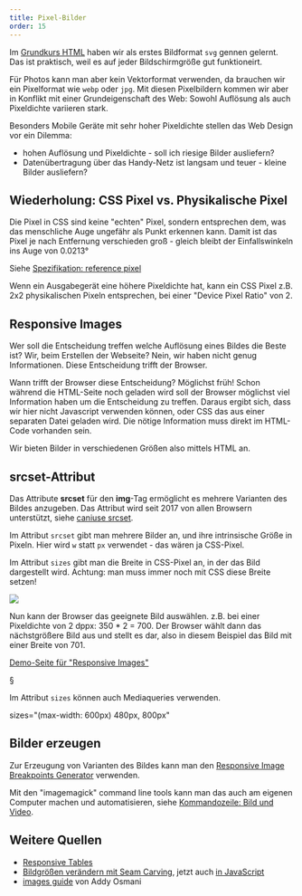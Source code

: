 ```yaml
---
title: Pixel-Bilder
order: 15
---
```


Im [Grundkurs HTML](/das-web-und-html/html-grundkurs/) haben wir als
erstes Bildformat `svg` gennen gelernt. Das ist praktisch, weil es
auf jeder Bildschirmgröße gut funktioneirt.

Für Photos kann man aber kein Vektorformat verwenden, da brauchen wir ein Pixelformat wie `webp` oder `jpg`.
Mit diesen Pixelbildern kommen wir aber in Konflikt mit einer
Grundeigenschaft des Web:  Sowohl Auflösung als auch Pixeldichte variieren stark.


Besonders Mobile Geräte mit sehr hoher Pixeldichte
stellen das Web Design vor ein Dilemma:

- hohen Auflösung und Pixeldichte - soll ich riesige Bilder ausliefern?
- Datenübertragung über das Handy-Netz ist langsam und teuer - kleine Bilder ausliefern?

## Wiederholung: CSS Pixel vs. Physikalische Pixel

Die Pixel in CSS sind keine "echten" Pixel, sondern
entsprechen dem, was das menschliche Auge ungefähr als Punkt erkennen kann.
Damit ist das Pixel je nach Entfernung verschieden groß - gleich bleibt
der Einfallswinkeln ins Auge von 0.0213°

Siehe [Spezifikation: reference pixel](https://drafts.csswg.org/css-values-4/#reference-pixel)

Wenn ein Ausgabegerät eine höhere Pixeldichte hat, kann
ein CSS Pixel z.B. 2x2 physikalischen Pixeln entsprechen,
bei einer "Device Pixel Ratio" von 2.

## Responsive Images

Wer soll die Entscheidung treffen welche Auflösung eines Bildes die Beste ist? Wir, beim Erstellen der Webseite? Nein, wir haben nicht genug Informationen. Diese Entscheidung trifft der Browser.

Wann trifft der Browser diese Entscheidung? Möglichst früh!  Schon während die HTML-Seite noch
geladen wird soll der Browser möglichst viel Information haben um die Entscheidung zu treffen.
Daraus ergibt sich, dass wir hier nicht Javascript verwenden können, oder CSS das aus einer
separaten Datei geladen wird.  Die nötige Information muss direkt im HTML-Code vorhanden sein.

Wir bieten Bilder in verschiedenen Größen also mittels HTML an.

## srcset-Attribut

Das Attribute **srcset** für den **img**-Tag ermöglicht es mehrere
Varianten des Bildes anzugeben.
Das  Attribut wird seit 2017 von
allen Browsern unterstützt, siehe [caniuse srcset](http://caniuse.com/#feat=srcset).


Im Attribut `srcset` gibt man mehrere Bilder an, und ihre intrinsische Größe in Pixeln.
Hier wird `w` statt `px` verwendet -  das wären ja CSS-Pixel.

Im Attribut `sizes` gibt man die Breite in CSS-Pixel an, in der das Bild dargestellt wird.
Achtung: man muss immer noch mit CSS diese Breite setzen!

<htmlcode>
<img src="japanischer-garten_350px.webp"
  sizes="350px"
  srcset="japanischer-garten_350px.webp 350w,
     japanischer-garten_701px.webp 701w,
     japanischer-garten_1401px.webp 1401w,
     japanischer-garten_2802px.webp 2802w,
     japanischer-garten_4500px.webp 4500w,
     japanischer-garten_6000px.webp 6000w" />
</htmlcode>

Nun kann der Browser das geeignete Bild auswählen. z.B. bei einer Pixeldichte von 2 dppx:
350 * 2 = 700.  Der Browser wählt dann das nächstgrößere Bild aus und stellt es dar, also in diesem
Beispiel das Bild mit einer Breite von 701.

[Demo-Seite für "Responsive Images"](/images/responsive-images/index.html)

§

Im Attribut `sizes` können auch Mediaqueries verwenden.

<htmlcode>
sizes="(max-width: 600px) 480px, 800px"
</htmlcode>

## Bilder erzeugen

Zur Erzeugung von Varianten des Bildes kann man den [Responsive Image Breakpoints Generator](http://www.responsivebreakpoints.com/) verwenden.

Mit den "imagemagick" command line tools kann man das auch am eigenen Computer
machen und automatisieren, siehe [Kommandozeile: Bild und Video](/kommandozeile/bild-und-video/#slide-5).


## Weitere Quellen

- [Responsive Tables](http://blog.cloudfour.com/picking-responsive-tables-solution/)
- [Bildgrößen verändern mit Seam Carving](https://www.youtube.com/watch?v=6NcIJXTlugc), jetzt auch [in JavaScript](http://davidalbertoadler.com/seam-carving-js/)
- [images guide](https://images.guide/) von Addy Osmani
